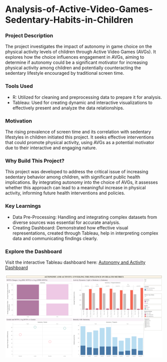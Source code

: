# Analysis-of-Active-Video-Games-Sedentary-Habits-in-Children

### Project Description
The project investigates the impact of autonomy in game choice on the physical activity levels of children through Active Video Games (AVGs). It explores how the choice influences engagement in AVGs, aiming to determine if autonomy could be a significant motivator for increasing physical activity among children and potentially counteracting the sedentary lifestyle encouraged by traditional screen time.

### Tools Used
* R: Utilized for cleaning and preprocessing data to prepare it for analysis.
* Tableau: Used for creating dynamic and interactive visualizations to effectively present and analyze the data relationships.

### Motivation
The rising prevalence of screen time and its correlation with sedentary lifestyles in children initiated this project. It seeks effective interventions that could promote physical activity, using AVGs as a potential motivator due to their interactive and engaging nature.

### Why Build This Project?
This project was developed to address the critical issue of increasing sedentary behavior among children, with significant public health implications. By integrating autonomy into the choice of AVGs, it assesses whether this approach can lead to a meaningful increase in physical activity, informing future health interventions and policies.

### Key Learnings
* Data Pre-Processing: Handling and integrating complex datasets from diverse sources was essential for accurate analysis.
* Creating Dashboard: Demonstrated how effective visual representations, created through Tableau, help in interpreting complex data and communicating findings clearly.
### Explore the Dashboard
Visit the interactive Tableau dashboard here: [Autonomy and Activity Dashboard](https://public.tableau.com/app/profile/lakshmi.priya.diwakar7591/viz/AutonomyandActivity/AutonomyandActivity)

[![Autonomy and Activity](https://github.com/LakshmiPriyaDiwakar2706/Analysis-of-Active-Video-Games-Sedentary-Habits-in-Children/blob/main/Autonomy%20and%20Activity.png?raw=true)](https://public.tableau.com/app/profile/lakshmi.priya.diwakar7591/viz/AutonomyandActivity/AutonomyandActivity)
